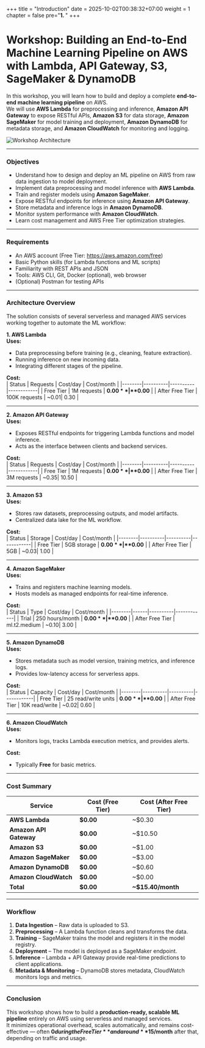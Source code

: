 +++
title = "Introduction"
date = 2025-10-02T00:38:32+07:00
weight = 1
chapter = false
pre="<b>1. </b>"
+++

# Workshop: Building an End-to-End Machine Learning Pipeline on AWS with Lambda, API Gateway, S3, SageMaker & DynamoDB

In this workshop, you will learn how to build and deploy a complete **end-to-end machine learning pipeline** on AWS.  
We will use **AWS Lambda** for preprocessing and inference, **Amazon API Gateway** to expose RESTful APIs, **Amazon S3** for data storage, **Amazon SageMaker** for model training and deployment, **Amazon DynamoDB** for metadata storage, and **Amazon CloudWatch** for monitoring and logging.

![Workshop Architecture](/images/an%20automated%20Machine%20Learning%20(ML)%20pipeline%20system%20on%20AWS.drawio%20(1).svg)

---

### Objectives

- Understand how to design and deploy an ML pipeline on AWS from raw data ingestion to model deployment.
- Implement data preprocessing and model inference with **AWS Lambda**.
- Train and register models using **Amazon SageMaker**.
- Expose RESTful endpoints for inference using **Amazon API Gateway**.
- Store metadata and inference logs in **Amazon DynamoDB**.
- Monitor system performance with **Amazon CloudWatch**.
- Learn cost management and AWS Free Tier optimization strategies.

---

### Requirements

- An AWS account (Free Tier: https://aws.amazon.com/free)  
- Basic Python skills (for Lambda functions and ML scripts)  
- Familiarity with REST APIs and JSON  
- Tools: AWS CLI, Git, Docker (optional), web browser  
- (Optional) Postman for testing APIs

---

### Architecture Overview

The solution consists of several serverless and managed AWS services working together to automate the ML workflow:

**1. AWS Lambda**  
**Uses:**  
- Data preprocessing before training (e.g., cleaning, feature extraction).  
- Running inference on new incoming data.  
- Integrating different stages of the pipeline.  

**Cost:**  
| Status | Requests | Cost/day | Cost/month |
|--------|----------|----------|------------|
| Free Tier | 1M requests | **$0.00** | **$0.00** |
| After Free Tier | 100K requests | ~$0.01 | ~$0.30 |

---

**2. Amazon API Gateway**  
**Uses:**  
- Exposes RESTful endpoints for triggering Lambda functions and model inference.  
- Acts as the interface between clients and backend services.

**Cost:**  
| Status | Requests | Cost/day | Cost/month |
|--------|----------|----------|------------|
| Free Tier | 1M requests | **$0.00** | **$0.00** |
| After Free Tier | 3M requests | ~$0.35 | ~$10.50 |

---

**3. Amazon S3**  
**Uses:**  
- Stores raw datasets, preprocessing outputs, and model artifacts.  
- Centralized data lake for the ML workflow.

**Cost:**  
| Status | Storage | Cost/day | Cost/month |
|--------|----------|----------|------------|
| Free Tier | 5GB storage | **$0.00** | **$0.00** |
| After Free Tier | 5GB | ~$0.03 | ~$1.00 |

---

**4. Amazon SageMaker**  
**Uses:**  
- Trains and registers machine learning models.  
- Hosts models as managed endpoints for real-time inference.

**Cost:**  
| Status | Type | Cost/day | Cost/month |
|--------|------|----------|------------|
| Trial | 250 hours/month | **$0.00** | **$0.00** |
| After Free Tier | ml.t2.medium | ~$0.10 | ~$3.00 |

---

**5. Amazon DynamoDB**  
**Uses:**  
- Stores metadata such as model version, training metrics, and inference logs.  
- Provides low-latency access for serverless apps.

**Cost:**  
| Status | Capacity | Cost/day | Cost/month |
|--------|----------|----------|------------|
| Free Tier | 25 read/write units | **$0.00** | **$0.00** |
| After Free Tier | 10K read/write | ~$0.02 | ~$0.60 |

---

**6. Amazon CloudWatch**  
**Uses:**  
- Monitors logs, tracks Lambda execution metrics, and provides alerts.  

**Cost:**  
- Typically **Free** for basic metrics.

---

### Cost Summary

| Service | Cost (Free Tier) | Cost (After Free Tier) |
|--------|------------------|------------------------|
| **AWS Lambda** | **$0.00** | ~$0.30 |
| **Amazon API Gateway** | **$0.00** | ~$10.50 |
| **Amazon S3** | **$0.00** | ~$1.00 |
| **Amazon SageMaker** | **$0.00** | ~$3.00 |
| **Amazon DynamoDB** | **$0.00** | ~$0.60 |
| **Amazon CloudWatch** | **$0.00** | ~$0.00 |
| **Total** | **$0.00** | **~$15.40/month** |

---

### Workflow

1. **Data Ingestion** – Raw data is uploaded to S3.  
2. **Preprocessing** – A Lambda function cleans and transforms the data.  
3. **Training** – SageMaker trains the model and registers it in the model registry.  
4. **Deployment** – The model is deployed as a SageMaker endpoint.  
5. **Inference** – Lambda + API Gateway provide real-time predictions to client applications.  
6. **Metadata & Monitoring** – DynamoDB stores metadata, CloudWatch monitors logs and metrics.

---

### Conclusion

This workshop shows how to build a **production-ready, scalable ML pipeline** entirely on AWS using serverless and managed services.  
It minimizes operational overhead, scales automatically, and remains cost-effective — often **$0 during the Free Tier** and around **$15/month** after that, depending on traffic and usage.

